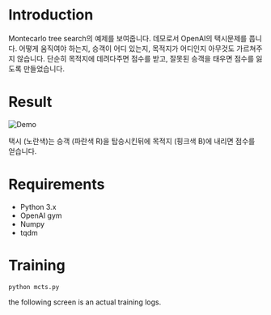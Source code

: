 

# Introduction

Montecarlo tree search의 예제를 보여줍니다. 
데모로서 OpenAI의 택시문제를 풉니다. 
어떻게 움직여야 하는지, 승객이 어디 있는지, 목적지가 어디인지 아무것도 가르쳐주지 않습니다. 
단순히 목적지에 데려다주면 점수를 받고, 잘못된 승객을 태우면 점수를 잃도록 만들었습니다. 

# Result

![Demo](images/demo.gif)

택시 (노란색)는 승객 (파란색 R)을 탑승시킨뒤에 목적지 (핑크색 B)에 내리면 점수를 얻습니다. 



# Requirements

* Python 3.x
* OpenAI gym
* Numpy
* tqdm



# Training

```
python mcts.py
```

the following screen is an actual training logs. 

```

```
